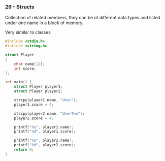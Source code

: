 ### 29 - Structs

Collection of related members, they can be of different data types and listed under one name in a block of memory.

Very similar to classes

```c
#include <stdio.h>
#include <string.h>

struct Player
{
	char name[12];
 	int score;
};

int main() {
	struct Player player1;
 	struct Player player2;

  	strcpy(player1.name, "User");
   	player1.score = 4;

    strcpy(player2.name, "UserTwo");
   	player2.score = 4;

    printf("%s", player1.name);
    printf("%d", player1.score);

    printf("%s", player2.name);
    printf("%d", player2.score);
	return 0;
}
```